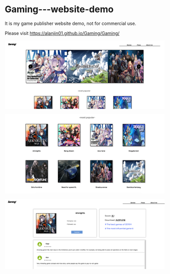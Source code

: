 # Gaming---website-demo
It is my game publisher website demo, not for commercial use.

Please visit https://alanjin01.github.io/Gaming/Gaming/

![image](https://github.com/AlanJin01/Gaming/blob/master/web1.png)

![image](https://github.com/AlanJin01/Gaming/blob/master/web2.png)

![image](https://github.com/AlanJin01/Gaming/blob/master/web3.png)

